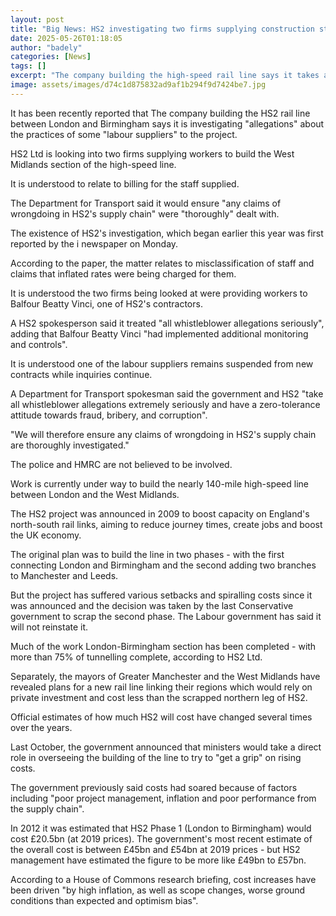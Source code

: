 ```yaml
---
layout: post
title: "Big News: HS2 investigating two firms supplying construction staff"
date: 2025-05-26T01:18:05
author: "badely"
categories: [News]
tags: []
excerpt: "The company building the high-speed rail line says it takes all whistleblower allegations seriously."
image: assets/images/d74c1d875832ad9af1b294f9d7424be7.jpg
---
```


It has been recently reported that The company building the HS2 rail line between London and Birmingham says it is investigating "allegations" about the practices of some "labour suppliers" to the project.

HS2 Ltd is looking into two firms supplying workers to build the West Midlands section of the high-speed line.

It is understood to relate to billing for the staff supplied. 

The Department for Transport said it would ensure "any claims of wrongdoing in HS2's supply chain" were "thoroughly" dealt with. 

The existence of HS2's investigation, which began earlier this year was first reported by the i newspaper on Monday.

According to the paper, the matter relates to misclassification of staff and claims that inflated rates were being charged for them.

It is understood the two firms being looked at were providing workers to Balfour Beatty Vinci, one of HS2's contractors. 

A HS2 spokesperson said it treated "all whistleblower allegations seriously", adding that Balfour Beatty Vinci "had implemented additional monitoring and controls".

It is understood one of the labour suppliers remains suspended from new contracts while inquiries continue. 

A Department for Transport spokesman said the government and HS2 "take all whistleblower allegations extremely seriously and have a zero-tolerance attitude towards fraud, bribery, and corruption".

"We will therefore ensure any claims of wrongdoing in HS2's supply chain are thoroughly investigated."

The police and HMRC are not believed to be involved.

Work is currently under way to build the nearly 140-mile high-speed line between London and the West Midlands.

The HS2 project was announced in 2009 to boost capacity on England's north-south rail links, aiming to reduce journey times, create jobs and boost the UK economy.

The original plan was to build the line in two phases - with the first connecting London and Birmingham and the second adding two branches to Manchester and Leeds. 

But the project has suffered various setbacks and spiralling costs since it was announced and the decision was taken by the last Conservative government to scrap the second phase. The Labour government has said it will not reinstate it.

Much of the work London-Birmingham section has been completed - with more than 75% of tunnelling complete, according to HS2 Ltd.

Separately, the mayors of Greater Manchester and the West Midlands have revealed plans for a new rail line linking their regions which would rely on private investment and cost less than the scrapped northern leg of HS2.

Official estimates of how much HS2 will cost have changed several times over the years.

Last October, the government announced that ministers would take a direct role in overseeing the building of the line to try to "get a grip" on rising costs.

The government previously said costs had soared because of factors including "poor project management, inflation and poor performance from the supply chain".

In 2012 it was estimated that HS2 Phase 1 (London to Birmingham) would cost £20.5bn (at 2019 prices). The government's most recent estimate of the overall cost is between £45bn and £54bn at 2019 prices - but HS2 management have estimated the figure to be more like £49bn to £57bn.

According to a House of Commons research briefing, cost increases have been driven "by high inflation, as well as scope changes, worse ground conditions than expected and optimism bias".

